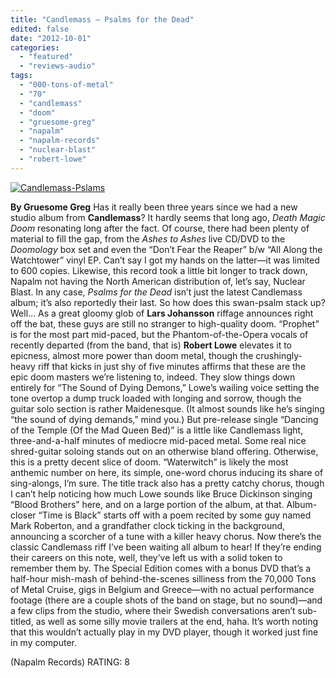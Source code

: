 ```yaml
---
title: "Candlemass – Psalms for the Dead"
edited: false
date: "2012-10-01"
categories:
  - "featured"
  - "reviews-audio"
tags:
  - "000-tons-of-metal"
  - "70"
  - "candlemass"
  - "doom"
  - "gruesome-greg"
  - "napalm"
  - "napalm-records"
  - "nuclear-blast"
  - "robert-lowe"
---
```


[![](http://www.hellbound.ca/wp-content/uploads/2012/10/Candlemass-Pslams.jpg "Candlemass-Pslams")](http://www.hellbound.ca/2012/10/candlemass-psalms-for-the-dead/candlemass-pslams/)

**By Gruesome Greg** Has it really been three years since we had a new studio album from **Candlemass**? It hardly seems that long ago, _Death Magic Doom_ resonating long after the fact. Of course, there had been plenty of material to fill the gap, from the _Ashes to Ashes_ live CD/DVD to the _Doomology_ box set and even the “Don’t Fear the Reaper” b/w “All Along the Watchtower” vinyl EP. Can’t say I got my hands on the latter—it was limited to 600 copies. Likewise, this record took a little bit longer to track down, Napalm not having the North American distribution of, let’s say, Nuclear Blast. In any case, _Psalms for the Dead_ isn’t just the latest Candlemass album; it’s also reportedly their last. So how does this swan-psalm stack up? Well… As a great gloomy glob of **Lars Johansson** riffage announces right off the bat, these guys are still no stranger to high-quality doom. “Prophet” is for the most part mid-paced, but the Phantom-of-the-Opera vocals of recently departed (from the band, that is) **Robert Lowe** elevates it to epicness, almost more power than doom metal, though the crushingly-heavy riff that kicks in just shy of five minutes affirms that these are the epic doom masters we’re listening to, indeed. They slow things down entirely for “The Sound of Dying Demons,” Lowe’s wailing voice setting the tone overtop a dump truck loaded with longing and sorrow, though the guitar solo section is rather Maidenesque. (It almost sounds like he’s singing “the sound of dying demands,” mind you.) But pre-release single “Dancing of the Temple (Of the Mad Queen Bed)” is a little like Candlemass light, three-and-a-half minutes of mediocre mid-paced metal. Some real nice shred-guitar soloing stands out on an otherwise bland offering. Otherwise, this is a pretty decent slice of doom. “Waterwitch” is likely the most anthemic number on here, its simple, one-word chorus inducing its share of sing-alongs, I’m sure. The title track also has a pretty catchy chorus, though I can’t help noticing how much Lowe sounds like Bruce Dickinson singing “Blood Brothers” here, and on a large portion of the album, at that. Album-closer “Time is Black” starts off with a poem recited by some guy named Mark Roberton, and a grandfather clock ticking in the background, announcing a scorcher of a tune with a killer heavy chorus. Now there’s the classic Candlemass riff I’ve been waiting all album to hear! If they’re ending their careers on this note, well, they’ve left us with a solid token to remember them by. The Special Edition comes with a bonus DVD that’s a half-hour mish-mash of behind-the-scenes silliness from the 70,000 Tons of Metal Cruise, gigs in Belgium and Greece—with no actual performance footage (there are a couple shots of the band on stage, but no sound)—and a few clips from the studio, where their Swedish conversations aren’t sub-titled, as well as some silly movie trailers at the end, haha. It’s worth noting that this wouldn’t actually play in my DVD player, though it worked just fine in my computer.

(Napalm Records) RATING: 8
